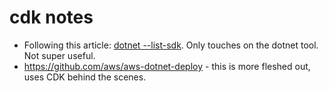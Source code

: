 # cdk notes

* Following this article: [dotnet --list-sdk](https://aws.amazon.com/blogs/developer/update-new-net-deployment-experience/). Only touches on the dotnet tool. Not super useful.
* https://github.com/aws/aws-dotnet-deploy - this is more fleshed out, uses CDK behind the scenes.